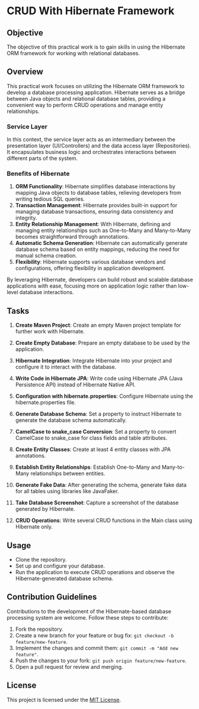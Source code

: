 # CRUD With Hibernate Framework

## Objective
The objective of this practical work is to gain skills in using the Hibernate ORM framework for working with relational databases.

## Overview
This practical work focuses on utilizing the Hibernate ORM framework to develop a database processing application. Hibernate serves as a bridge between Java objects and relational database tables, providing a convenient way to perform CRUD operations and manage entity relationships.

### Service Layer
In this context, the service layer acts as an intermediary between the presentation layer (UI/Controllers) and the data access layer (Repositories). It encapsulates business logic and orchestrates interactions between different parts of the system.

### Benefits of Hibernate
1. **ORM Functionality**: Hibernate simplifies database interactions by mapping Java objects to database tables, relieving developers from writing tedious SQL queries.
2. **Transaction Management**: Hibernate provides built-in support for managing database transactions, ensuring data consistency and integrity.
3. **Entity Relationship Management**: With Hibernate, defining and managing entity relationships such as One-to-Many and Many-to-Many becomes straightforward through annotations.
4. **Automatic Schema Generation**: Hibernate can automatically generate database schema based on entity mappings, reducing the need for manual schema creation.
5. **Flexibility**: Hibernate supports various database vendors and configurations, offering flexibility in application development.

By leveraging Hibernate, developers can build robust and scalable database applications with ease, focusing more on application logic rather than low-level database interactions.

## Tasks
1. **Create Maven Project**: Create an empty Maven project template for further work with Hibernate.

2. **Create Empty Database**: Prepare an empty database to be used by the application.

3. **Hibernate Integration**: Integrate Hibernate into your project and configure it to interact with the database.

4. **Write Code in Hibernate JPA**: Write code using Hibernate JPA (Java Persistence API) instead of Hibernate Native API.

5. **Configuration with hibernate.properties**: Configure Hibernate using the hibernate.properties file.

6. **Generate Database Schema**: Set a property to instruct Hibernate to generate the database schema automatically.

7. **CamelCase to snake_case Conversion**: Set a property to convert CamelCase to snake_case for class fields and table attributes.

8. **Create Entity Classes**: Create at least 4 entity classes with JPA annotations.

9. **Establish Entity Relationships**: Establish One-to-Many and Many-to-Many relationships between entities.

10. **Generate Fake Data**: After generating the schema, generate fake data for all tables using libraries like JavaFaker.

11. **Take Database Screenshot**: Capture a screenshot of the database generated by Hibernate.

12. **CRUD Operations**: Write several CRUD functions in the Main class using Hibernate only.

## Usage
- Clone the repository.
- Set up and configure your database.
- Run the application to execute CRUD operations and observe the Hibernate-generated database schema.

## Contribution Guidelines
Contributions to the development of the Hibernate-based database processing system are welcome. Follow these steps to contribute:

1. Fork the repository.
2. Create a new branch for your feature or bug fix: `git checkout -b feature/new-feature`.
3. Implement the changes and commit them: `git commit -m "Add new feature"`.
4. Push the changes to your fork: `git push origin feature/new-feature`.
5. Open a pull request for review and merging.

## License
This project is licensed under the [MIT License](LICENSE).

